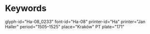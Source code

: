 # Keywords
glyph-id="Ha-08_0233"
font-id="Ha-08"
printer-id="Ha"
printer="Jan Haller"
period="1505–1525"
place="Kraków"
PT plate="171"
